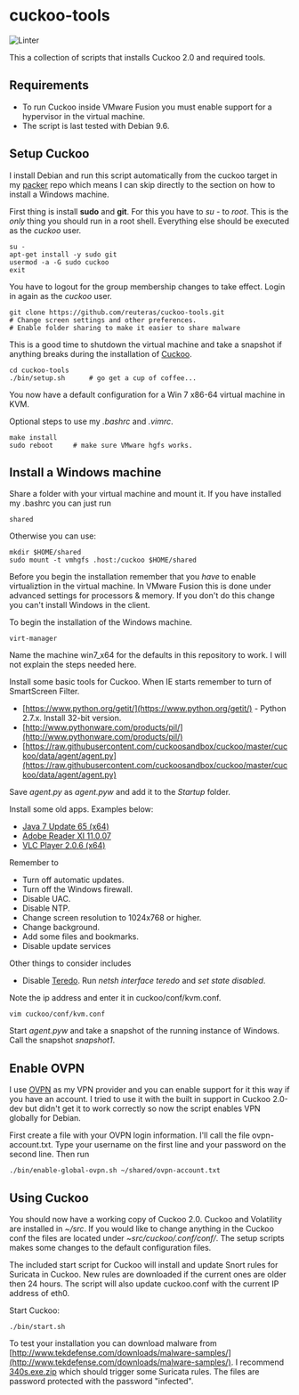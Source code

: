 # cuckoo-tools

![Linter](https://github.com/reuteras/cuckoo-tools/workflows/Linter/badge.svg)

This a collection of scripts that installs Cuckoo 2.0 and required tools.

## Requirements

* To run Cuckoo inside VMware Fusion you must enable support for a hypervisor in the virtual machine.
* The script is last tested with Debian 9.6.

## Setup Cuckoo

I install Debian and run this script automatically from the cuckoo target in my [packer](https://github.com/reuteras/packer) repo which means I can skip directly to the section on how to install a Windows machine.

First thing is install **sudo** and **git**. For this you have to *su -* to *root*. This is the _only_ thing you should run in a root shell. Everything else should be executed as the _cuckoo_ user.

    su -
    apt-get install -y sudo git
    usermod -a -G sudo cuckoo
    exit

You have to logout for the group membership changes to take effect. Login in again as the _cuckoo_ user.

    git clone https://github.com/reuteras/cuckoo-tools.git
    # Change screen settings and other preferences.
    # Enable folder sharing to make it easier to share malware

This is a good time to shutdown the virtual machine and take a snapshot if anything breaks during the installation of [Cuckoo](https://cuckoosandbox.org/).

    cd cuckoo-tools
    ./bin/setup.sh      # go get a cup of coffee...

You now have a default configuration for a Win 7 x86-64 virtual machine in KVM.

Optional steps to use my _.bashrc_ and _.vimrc_.

    make install
    sudo reboot     # make sure VMware hgfs works.

## Install a Windows machine

Share a folder with your virtual machine and mount it. If you have installed my .bashrc you can just run

    shared

Otherwise you can use:

    mkdir $HOME/shared
    sudo mount -t vmhgfs .host:/cuckoo $HOME/shared

Before you begin the installation remember that you *have* to enable virtualiztion in the virtual machine. In VMware Fusion this is done under advanced settings for processors & memory. If you don't do this change you can't install Windows in the client.

To begin the installation of the Windows machine.

    virt-manager

Name the machine win7_x64 for the defaults in this repository to work. I will not explain the steps needed here.

Install some basic tools for Cuckoo. When IE starts remember to turn of SmartScreen Filter.

* [https://www.python.org/getit/](https://www.python.org/getit/) - Python 2.7.x. Install 32-bit version.
* [http://www.pythonware.com/products/pil/](http://www.pythonware.com/products/pil/)
* [https://raw.githubusercontent.com/cuckoosandbox/cuckoo/master/cuckoo/data/agent/agent.py](https://raw.githubusercontent.com/cuckoosandbox/cuckoo/master/cuckoo/data/agent/agent.py)

Save _agent.py_ as _agent.pyw_ and add it to the _Startup_ folder.

Install some old apps. Examples below:

* [Java 7 Update 65 (x64)](http://www.oldapps.com/java.php?old_java=15362?download)
* [Adobe Reader XI 11.0.07](http://www.oldapps.com/adobe_reader.php?old_adobe=14774?download)
* [VLC Player 2.0.6 (x64)](http://www.oldapps.com/VLC_Player.php?old_vlc=12100?download)

Remember to

* Turn off automatic updates.
* Turn off the Windows firewall.
* Disable UAC.
* Disable NTP.
* Change screen resolution to 1024x768 or higher.
* Change background.
* Add some files and bookmarks.
* Disable update services

Other things to consider includes

* Disable [Teredo](https://technet.microsoft.com/en-us/library/ee126159%28v=ws.10%29.aspx?f=255&MSPPError=-2147217396). Run *netsh interface teredo* and *set state disabled*.

Note the ip address and enter it in cuckoo/conf/kvm.conf.

    vim cuckoo/conf/kvm.conf

Start _agent.pyw_ and take a snapshot of the running instance of Windows. Call the snapshot _snapshot1_.

## Enable OVPN

I use [OVPN](https://www.ovpn.com/) as my VPN provider and you can enable support for it this way if you have an account. I tried to use it with the built in support in Cuckoo 2.0-dev but didn't get it to work correctly so now the script enables VPN globally for Debian.

First create a file with your OVPN login information. I'll call the file ovpn-account.txt. Type your username on the first line and your password on the second line. Then run

    ./bin/enable-global-ovpn.sh ~/shared/ovpn-account.txt

## Using Cuckoo

You should now have a working copy of Cuckoo 2.0. Cuckoo and Volatility are installed in _~/src_. If you would like to change anything in the Cuckoo conf the files are located under _~src/cuckoo/.conf/conf/_. The setup scripts makes some changes to the default configuration files.

The included start script for Cuckoo will install and update Snort rules for Suricata in Cuckoo. New rules are downloaded if the current ones are older then 24 hours. The script will also update cuckoo.conf with the current IP address of eth0.

Start Cuckoo:

    ./bin/start.sh

To test your installation you can download malware from [http://www.tekdefense.com/downloads/malware-samples/](http://www.tekdefense.com/downloads/malware-samples/). I recommend [340s.exe.zip](http://www.tekdefense.com/downloads/malware-samples/340s.exe.zip) which should trigger some Suricata rules. The files are password protected with the password "infected".

